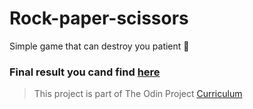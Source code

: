 # Rock-paper-scissors
Simple game that can destroy you patient 🤯

### Final result you cand find [here](https://digidr0.github.io/Rock-paper-scissors)


 > This project is part of The Odin Project [Curriculum](https://www.theodinproject.com/paths/foundations/courses/foundations)

